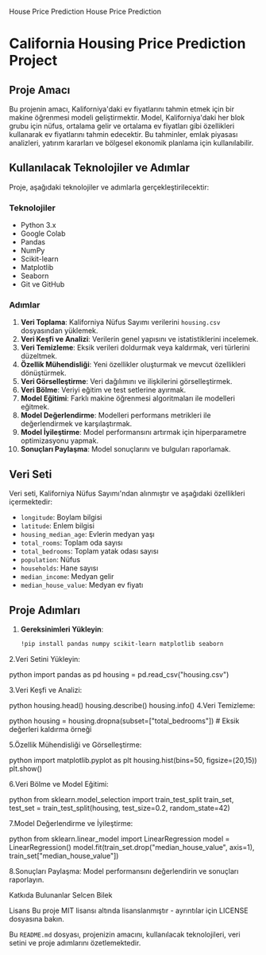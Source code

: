 House Price Prediction
House Price Prediction
# California Housing Price Prediction Project

## Proje Amacı
Bu projenin amacı, Kaliforniya'daki ev fiyatlarını tahmin etmek için bir makine öğrenmesi modeli geliştirmektir. Model, Kaliforniya'daki her blok grubu için nüfus, ortalama gelir ve ortalama ev fiyatları gibi özellikleri kullanarak ev fiyatlarını tahmin edecektir. Bu tahminler, emlak piyasası analizleri, yatırım kararları ve bölgesel ekonomik planlama için kullanılabilir.

## Kullanılacak Teknolojiler ve Adımlar
Proje, aşağıdaki teknolojiler ve adımlarla gerçekleştirilecektir:

### Teknolojiler
- Python 3.x
- Google Colab
- Pandas
- NumPy
- Scikit-learn
- Matplotlib
- Seaborn
- Git ve GitHub

### Adımlar
1. **Veri Toplama**: Kaliforniya Nüfus Sayımı verilerini `housing.csv` dosyasından yüklemek.
2. **Veri Keşfi ve Analizi**: Verilerin genel yapısını ve istatistiklerini incelemek.
3. **Veri Temizleme**: Eksik verileri doldurmak veya kaldırmak, veri türlerini düzeltmek.
4. **Özellik Mühendisliği**: Yeni özellikler oluşturmak ve mevcut özellikleri dönüştürmek.
5. **Veri Görselleştirme**: Veri dağılımını ve ilişkilerini görselleştirmek.
6. **Veri Bölme**: Veriyi eğitim ve test setlerine ayırmak.
7. **Model Eğitimi**: Farklı makine öğrenmesi algoritmaları ile modelleri eğitmek.
8. **Model Değerlendirme**: Modelleri performans metrikleri ile değerlendirmek ve karşılaştırmak.
9. **Model İyileştirme**: Model performansını artırmak için hiperparametre optimizasyonu yapmak.
10. **Sonuçları Paylaşma**: Model sonuçlarını ve bulguları raporlamak.

## Veri Seti
Veri seti, Kaliforniya Nüfus Sayımı'ndan alınmıştır ve aşağıdaki özellikleri içermektedir:
- `longitude`: Boylam bilgisi
- `latitude`: Enlem bilgisi
- `housing_median_age`: Evlerin medyan yaşı
- `total_rooms`: Toplam oda sayısı
- `total_bedrooms`: Toplam yatak odası sayısı
- `population`: Nüfus
- `households`: Hane sayısı
- `median_income`: Medyan gelir
- `median_house_value`: Medyan ev fiyatı

## Proje Adımları
1. **Gereksinimleri Yükleyin**:
   ```bash
   !pip install pandas numpy scikit-learn matplotlib seaborn
   
2.Veri Setini Yükleyin:

python
import pandas as pd
housing = pd.read_csv("housing.csv")

3.Veri Keşfi ve Analizi:

python
housing.head()
housing.describe()
housing.info()
4.Veri Temizleme:

python
housing = housing.dropna(subset=["total_bedrooms"])  # Eksik değerleri kaldırma örneği

5.Özellik Mühendisliği ve Görselleştirme:

python
import matplotlib.pyplot as plt
housing.hist(bins=50, figsize=(20,15))
plt.show()

6.Veri Bölme ve Model Eğitimi:

python
from sklearn.model_selection import train_test_split
train_set, test_set = train_test_split(housing, test_size=0.2, random_state=42)

7.Model Değerlendirme ve İyileştirme:

python
from sklearn.linear_model import LinearRegression
model = LinearRegression()
model.fit(train_set.drop("median_house_value", axis=1), train_set["median_house_value"])

8.Sonuçları Paylaşma: Model performansını değerlendirin ve sonuçları raporlayın.

Katkıda Bulunanlar
Selcen Bilek

Lisans
Bu proje MIT lisansı altında lisanslanmıştır - ayrıntılar için LICENSE dosyasına bakın.


Bu `README.md` dosyası, projenizin amacını, kullanılacak teknolojileri, veri setini ve proje adımlarını özetlemektedir. 



